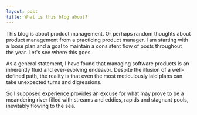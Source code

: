 ```yaml
---
layout: post
title: What is this blog about?
---
```


This blog is about product management.  Or perhaps random thoughts about product management from a practicing product manager.  I am starting with a loose plan and a goal to maintain a consistent flow of posts throughout the year.  Let's see where this goes. 

As a general statement, I have found that managing software products is an inherently fluid and ever-evolving endeavor. Despite the illusion of a well-defined path, the reality is that even the most meticulously laid plans can take unexpected turns and digressions.

So I supposed experience provides an excuse for what may prove to be a meandering river filled with streams and eddies, rapids and stagnant pools, inevitably flowing to the sea.
